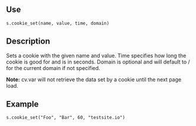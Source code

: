## Use
`s.cookie_set(name, value, time, domain)`

## Description
Sets a cookie with the given name and value.  Time specifies how long the cookie is good for and is in seconds.  Domain is optional and will default to / for the current domain if not specified.

**Note:** cv.var will not retrieve the data set by a cookie until the next page load.

## Example
`s.cookie_set("Foo", "Bar", 60, "testsite.io")`